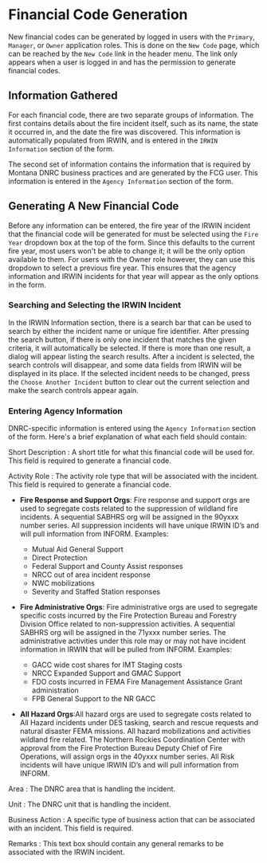 # Financial Code Generation

New financial codes can be generated by logged in users with the
`Primary`, `Manager`, or `Owner` application roles. This is done on
the  `New Code` page, which can be reached by the `New Code` link in
the header menu. The link only appears when a user is logged in and
has the permission to generate financial codes.

## Information Gathered

For each financial code, there are two separate groups of
information. The first contains details about the fire incident itself, such
as its name, the state it occurred in, and the date the fire was
discovered. This information is automatically populated from IRWIN,
and is entered in the `IRWIN Information` section of the form.

The second set of information contains the information that is required by
Montana DNRC business practices and are generated by the FCG user. This
information is entered in the `Agency Information` section of the form.

## Generating A New Financial Code

Before any information can be entered, the fire year of the IRWIN
incident that the financial code will be generated for must be
selected using the `Fire Year` dropdown box at the top of the
form. Since this defaults to the current fire year, most users won't
be able to change it; it will be the only option available to
them. For users with the Owner role however, they can use this
dropdown to select a previous fire year. This ensures that the agency
information and IRWIN incidents for that year will appear as the only
options in the form.

### Searching and Selecting the IRWIN Incident

In the IRWIN Information section, there is a search bar that can be
used to search by either the incident name or unique fire
identifier. After pressing the search button, if there is only one
incident that matches the given criteria, it will automatically be
selected. If there is more than one result,
a dialog will appear listing the search results. After a incident is
selected, the search controls will disappear, and some data
fields from IRWIN will be displayed in its place. If the selected
incident needs to be changed, press the `Choose Another Incident`
button to clear out the current selection and make the search controls
appear again.

### Entering Agency Information

DNRC-specific information is entered using the `Agency Information` section
of the form. Here's a brief explanation of what each field should
contain:

Short Description
: A short title for what this financial code will be used for. This
  field is required to generate a financial  code.

Activity Role
: The activity role type that will be associated with the
  incident. This field is required to generate a financial code.

  + __Fire Response and Support Orgs__: Fire response and support orgs
    are used to segregate costs related to the suppression of wildland
    fire incidents.  A sequential SABHRS org will be assigned in the
    90yxxx number series. All suppression incidents will have unique
    IRWIN ID’s and will pull information from INFORM.
    Examples:

    + Mutual Aid General Support
    + Direct Protection
    + Federal Support and County Assist responses
    + NRCC out of area incident response
    + NWC mobilizations
    + Severity and Staffed Station responses

  + __Fire Administrative Orgs__: Fire administrative orgs are used to
    segregate specific costs incurred by the Fire Protection Bureau and
    Forestry Division Office related to non-suppression activities.  A
    sequential SABHRS org will be assigned in the 71yxxx number
    series.  The administrative activities under this role may or may
    not have incident information in IRWIN that will be pulled from
    INFORM.
    Examples:
    + GACC wide cost shares for IMT Staging costs
    + NRCC Expanded Support and GMAC Support
    + FDO costs incurred in FEMA Fire Management Assistance Grant
      administration
    + FPB General Support to the NR GACC

  + __All Hazard Orgs__:All hazard orgs are used to segregate costs
    related to All Hazard incidents under DES tasking, search and
    rescue requests and natural disaster FEMA missions. All hazard
    mobilizations and activities wildland fire related. The Northern
    Rockies Coordination Center with approval from the Fire Protection
    Bureau Deputy Chief of Fire Operations, will assign orgs in the
    40yxxx number series.  All Risk incidents will have unique IRWIN
    ID’s and will pull information from INFORM.

Area
: The DNRC area that is handling the incident.

Unit
: The DNRC unit that is handling the incident.

Business Action
: A specific type of business action that can be associated with an
  incident. This field is required.

Remarks
: This text box should contain any general remarks to be associated
  with the IRWIN incident.
